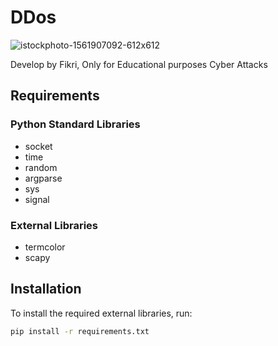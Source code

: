 # DDos
![istockphoto-1561907092-612x612](https://github.com/ooraacle/DDos/assets/170090267/1d59b5d3-e493-4ca2-88e5-67017fb7e2d0)

Develop by Fikri,
Only for Educational purposes Cyber Attacks

## Requirements

### Python Standard Libraries
- socket
- time
- random
- argparse
- sys
- signal

### External Libraries
- termcolor
- scapy

## Installation

To install the required external libraries, run:

```sh
pip install -r requirements.txt
